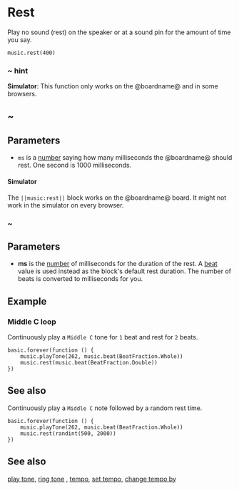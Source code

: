 # Rest

Play no sound (rest) on the speaker or at a sound pin for the amount of time you say.

```sig
music.rest(400)
```

### ~ hint

**Simulator**: This function only works on the @boardname@ and in some browsers.

## ~

## Parameters

* ``ms`` is a [number](/types/number) saying how many
  milliseconds the @boardname@ should rest. One second is 1000
  milliseconds.

#### Simulator

The ``||music:rest||`` block works on the @boardname@ board. It might not work in the simulator on every browser.

### ~

## Parameters

* **ms** is the [number](/types/number) of milliseconds for the duration of the rest. A [beat](/reference/music/beat) value is used instead as the block's default rest duration. The number of beats is converted to milliseconds for you.

## Example

### Middle C loop

Continuously play a `Middle C` tone for `1` beat and rest for `2` beats.

```blocks
basic.forever(function () {
    music.playTone(262, music.beat(BeatFraction.Whole))
    music.rest(music.beat(BeatFraction.Double))
})
```

## See also

Continuously play a `Middle C` note followed by a random rest time.

```blocks
basic.forever(function () {
    music.playTone(262, music.beat(BeatFraction.Whole))
    music.rest(randint(500, 2000))
})
```

## See also

[play tone](/reference/music/play-tone), [ring tone](/reference/music/ring-tone) , [tempo](/reference/music/tempo), [set tempo](/reference/music/set-tempo), [change tempo by](/reference/music/change-tempo-by)

